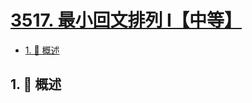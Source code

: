 # [3517. 最小回文排列 I【中等】](https://github.com/Tdahuyou/TNotes.leetcode/tree/main/notes/3517.%20%E6%9C%80%E5%B0%8F%E5%9B%9E%E6%96%87%E6%8E%92%E5%88%97%20I%E3%80%90%E4%B8%AD%E7%AD%89%E3%80%91)

<!-- region:toc -->

- [1. 📝 概述](#1--概述)

<!-- endregion:toc -->

## 1. 📝 概述
